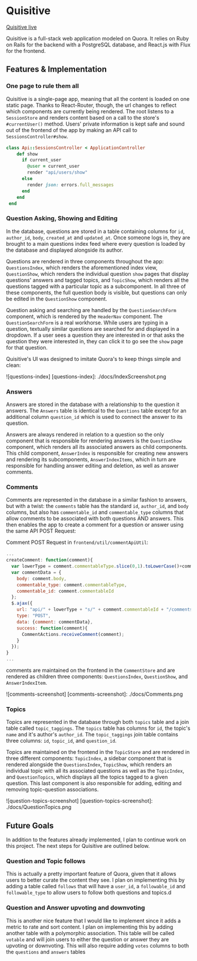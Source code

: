 # Quisitive

[Quisitive live][heroku]

[heroku]: http://quisitive.herokuapp.com

Quisitive is a full-stack web application modeled on Quora.  It relies on Ruby on Rails for the backend with a PostgreSQL database, and React.js with Flux for the frontend.  

## Features & Implementation

### One page to rule them all

Quisitive is a single-page app, meaning that all the content is loaded on one static page. Thanks to React-Router, though, the url changes to reflect which components are currently being rendered.  The root listens to a `SessionStore` and renders content based on a call to the store's `#currentUser()` method. Users' private information is kept safe and sound out of the frontend of the app by making an API call to `SessionsController#show`.

```ruby
class Api::SessionsController < ApplicationController
    def show
      if current_user
        @user = current_user
        render "api/users/show"
      else
        render json: errors.full_messages
      end
    end
 end
  ```

### Question Asking, Showing and Editing

  In the database, questions are stored in a table containing columns for `id`, `author_id`, `body`, `created_at` and `updated_at`.  Once someone logs in, they are brought to a main questions index feed where every question is loaded by the database and displayed alongside its author.

  Questions are rendered in three components throughout the app: `QuestionsIndex`, which renders the aforementioned index view, `QuestionShow`, which renders the individual question `show` pages that display questions' answers and tagged topics, and `TopicShow`, which renders all the questions tagged with a particular topic as a subcomponent. In all three of these components, the full question body is visible, but questions can only be edited in the `QuestionShow` component.

  Question asking and searching are handled by the `QuestionSearchForm` component, which is rendered by the `HeaderNav` component. The `QuestionSearchForm` is a real workhorse. While users are typing in a question, textually similar questions are searched for and displayed in a dropdown. If a user sees a question they are interested in or that asks the question they were interested in, they can click it to go see the `show` page for that question.

  Quisitive's UI was designed to imitate Quora's to keep things simple and clean:  

![questions-index]
[questions-index]: ./docs/IndexScreenshot.png

### Answers

  Answers are stored in the database with a relationship to the question it answers. The `Answers` table is identical to the `Questions` table except for an additional column `question_id` which is used to connect the answer to its question.

  Answers are always rendered in relation to a question so the only component that is responsible for rendering answers is the `QuestionShow` component, which renders all its associated answers as child components. This child component, `AnswerIndex` is responsible for creating new answers and rendering its subcomponents, `AnswerIndexItems`, which in turn are responsible for handling answer editing and deletion, as well as answer comments.

### Comments

Comments are represented in the database in a similar fashion to answers, but with a twist: the `comments` table has the standard `id`, `author_id`, and `body` columns, but also has `commentable_id` and `commentable_type` columns that allow comments to be associated with both questions AND answers. This then enables the app to create a comment for a question or answer using the same API POST Request:

Comment POST Request in `frontend/util/commentApiUtil`:
```JavaScript
...
createComment: function(comment){
  var lowerType = comment.commentableType.slice(0,1).toLowerCase()+comment.commentableType.slice(1);
  var commentData = {
    body: comment.body,
    commentable_type: comment.commentableType,
    commentable_id: comment.commentableId
  };
  $.ajax({
    url: "api/" + lowerType + "s/" + comment.commentableId + "/comments",
    type: "POST",
    data: {comment: commentData},
    success: function(comment){
      CommentActions.receiveComment(comment);
    }
  });
}
...
```
comments are maintained on the frontend in the `CommentStore` and are rendered as children three components: `QuestionsIndex`, `QuestionShow`, and `AnswerIndexItem`.

![comments-screenshot]
[comments-screenshot]: ./docs/Comments.png

### Topics

Topics are represented in the database through both `topics` table and a join table called `topic_taggings`.  The `topics` table has columns for `id`, the topic's `name` and it's author's `author_id`.  The `topic_taggings` join table contains three columns: `id`, `topic_id`, and `question_id`.  

Topics are maintained on the frontend in the `TopicStore` and are rendered in three different components: `TopicIndex`, a sidebar component that is rendered alongside the `QuestionsIndex`, `TopicShow`, which renders an individual topic with all its associated questions as well as the `TopicIndex`, and `QuestionTopics`, which displays all the topics tagged to a given question. This last component is also responsible for adding, editing and removing topic-question associations.

![question-topics-screenshot]
[question-topics-screenshot]: ./docs/QuestionTopics.png

## Future Goals

In addition to the features already implemented, I plan to continue work on this project.  The next steps for Quisitive are outlined below.

### Question and Topic follows

This is actually a pretty important feature of Quora, given that it allows users to better curate the content they see. I plan on implementing this
by adding a table called `follows` that will have a `user_id`, a `followable_id` and `followable_type` to allow users to follow both questions and topics.d

### Question and Answer upvoting and downvoting

This is another nice feature that I would like to implement since it adds a metric to rate and sort content. I plan on implementing this by adding another table with a polymorphic association. This table will be called `votable` and will join users to either the question or answer they are upvoting or downvoting. This will also require adding `votes` columns to both the `questions` and `answers` tables
